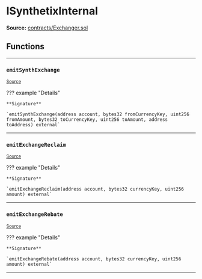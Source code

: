 # ISynthetixInternal

**Source:** [contracts/Exchanger.sol](https://github.com/Synthetixio/synthetix/tree/develop/contracts/Exchanger.sol)

## Functions

---

### `emitSynthExchange`
<sub>[Source](https://github.com/Synthetixio/synthetix/tree/develop/contracts/Exchanger.sol#L23)</sub>

??? example "Details"

    **Signature**

    `emitSynthExchange(address account, bytes32 fromCurrencyKey, uint256 fromAmount, bytes32 toCurrencyKey, uint256 toAmount, address toAddress) external`

---

### `emitExchangeReclaim`
<sub>[Source](https://github.com/Synthetixio/synthetix/tree/develop/contracts/Exchanger.sol#L32)</sub>

??? example "Details"

    **Signature**

    `emitExchangeReclaim(address account, bytes32 currencyKey, uint256 amount) external`

---

### `emitExchangeRebate`
<sub>[Source](https://github.com/Synthetixio/synthetix/tree/develop/contracts/Exchanger.sol#L38)</sub>

??? example "Details"

    **Signature**

    `emitExchangeRebate(address account, bytes32 currencyKey, uint256 amount) external`

---

